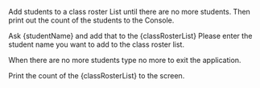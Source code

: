 Add students to a class roster List until there are no more students.
Then print out the count of the students to the Console.

Ask {studentName} and add that to the {classRosterList}
Please enter the student name you want to add to the class roster list.

When there are no more students type no more to exit the application.

Print the count of the {classRosterList} to the screen.